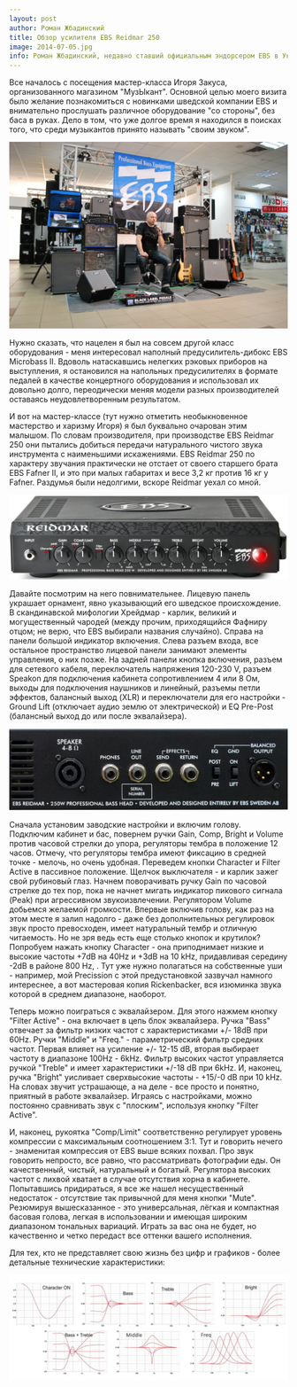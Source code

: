 ```yaml
---
layout: post
author: Роман Жбадинский
title: Обзор усилителя EBS Reidmar 250
image: 2014-07-05.jpg
info: Роман Жбадинский, недавно ставший официальным эндорсером EBS в Украине, написал обзор басового усилителя (головы) EBS Reidmar 250
---
```

Все началось с посещения мастер-класса Игоря Закуса, организованного магазином "МузЫкант". Основной целью моего визита было желание познакомиться с новинками шведской компании EBS и внимательно прослушать различное оборудование "со стороны", без баса в руках. Дело в том, что уже долгое время я находился в поисках того, что среди музыкантов принято называть "своим звуком".

![Мастер-класс Игоря Закуса](/img/zakus.jpg "Мастер-класс Игоря Закуса")

Нужно сказать, что нацелен я был на совсем другой класс оборудования - меня интересовал наполный предусилитель-дибокс EBS Microbass II. Вдоволь натаскавшись нелегких рэковых приборов на выступления, я остановился на напольных предусилителях в формате педалей в качестве концертного оборудования и использовал их довольно долго, переодически меняя модели разных производителей оставаясь неудовлетворенным результатом.

И вот на мастер-классе (тут нужно отметить необыкновенное мастерство и харизму Игоря) я был буквально очарован этим малышом. По словам производителя, при производстве EBS Reidmar 250 они пытались добиться передачи натурального чистого звука инструмента с наименьшими искажениями. EBS Reidmar 250 по характеру звучания практически не отстает от своего старшего брата EBS Fafner II, и это при малых габаритах и весе 3,2 кг против 16 кг у Fafner. Раздумья были недолгими, вскоре Reidmar уехал со мной.

![Front View](/img/reidmar_front.jpg "Front View")

Давайте посмотрим на него повнимательнее. Лицевую панель украшает орнамент, явно указывающий его шведское происхождение. В скандинавской мифологии Хрейдмар - карлик, великий и могущественный чародей (между прочим, приходящийся Фафниру отцом; не верю, что EBS выбирали названия случайно). Справа на панели большой индикатор включения. Слева разъем входа, все остальное пространство лицевой панели занимают элементы управления, о них позже. На задней панели кнопка включения, разъем для сетевого кабеля, переключатель напряжения 120-230 V, разъем Speakon для подключения кабинета сопротивлением 4 или 8 Ом, выходы для подключения наушников и линейный, разъемы петли эффектов, балансный выход (XLR) и переключатели для его настройки - Ground Lift (отключает аудио землю от электрической) и EQ Pre-Post (балансный выход до или после эквалайзера).

![Rear View](/img/reidmar_rear.jpg "Rear View")

Сначала установим заводские настройки и включим голову. Подключим кабинет и бас, повернем ручки Gain, Comp, Bright и Volume против часовой стрелки до упора, регуляторы тембра в положение 12 часов. Отмечу, что регуляторы тембра имеют фиксацию в средней точке - мелочь, но очень удобная. Переведем кнопки Character и Filter Active в пассивное положение. Щелчок выключателя - и карлик зажег свой рубиновый глаз. Начнем поворачивать ручку Gain по часовой стрелке до тех пор, пока не начнет мигать индикатор пикового сигнала (Peak) при агрессивном звукоизвлечении. Регулятором Volume добьемся желаемой громкости. Впервые включив голову, как раз на этом месте я залип надолго - даже без дополнительных регулировок звук просто превосходен, имеет натуральный тембр и отличную читаемость. Но не зря ведь есть еще столько кнопок и крутилок? Попробуем нажать кнопку Character - она приподнимает низкие и высокие частоты +7dB на 40Hz и +3dB на 10 kHz, придавливая середину  -2dB в районе 800 Hz, . Тут уже нужно полагаться на собственные уши - например, мой Precission с этой предустановкой зазвучал намного интереснее, а вот мастеровая копия Rickenbacker, вся изюминка звука которой в среднем диапазоне, наоборот.

Теперь можно поиграться с эквалайзером. Для этого нажмем кнопку "Filter Active" - она включает в цепь блок эквалайзера. Ручка "Bass" отвечает за фильтр низких частот с характеристиками +/- 18dB при 60Hz.
Ручки "Middle" и "Freq." - параметрический фильтр средних частот. Первая влияет на усиление +/- 12-15 dB, вторая выбирает частоту в диапазоне 100Hz - 6kHz. Фильтр высоких частот управляется ручкой "Treble" и имеет характеристики +/-18 dB при 6kHz. И, наконец, ручка "Bright" уисливает сверхвысокие частоты - +15/-0 dB при 10 kHz. На словах звучит устрашающе, а на деле - все просто и понятно, приятный в работе эквалайзер. Играясь с настройками, можно постоянно сравнивать звук с "плоским", используя кнопку "Filter Active".

И, наконец, рукоятка "Comp/Limit" соответственно регулирует уровень компрессии с максимальным соотношением 3:1. 
Тут и говорить нечего - знаменитая компрессия от EBS выше всяких похвал.
Про звук говорить непросто, все равно, что рассматривать фотографии еды. Он качественный, чистый, натуральный и богатый. Регулятора высоких частот с лихвой хватает в случае отсутствия хорна в кабинете. 
Попытавшись придираться, я все же нашел несущественный недостаток - отсутствие так привычной для меня кнопки "Mute".
Резюмируя вышесказанное - это универсальная, лёгкая и компактная басовая голова, легкая в использовании и имеющая широким диапазоном тональных вариаций. Играть за вас она не будет, но качественно и четко передаст все оттенки вашего исполнения.

Для тех, кто не представляет свою жизнь без цифр и графиков - более детальные технические характеристики:

![Graphs](/img/reidmar_graphs.jpg "Graphs")